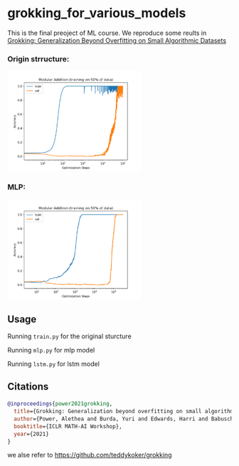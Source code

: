 # grokking_for_various_models

This is the final preoject of ML course. We reproduce some reults in 
[Grokking: Generalization Beyond Overfitting on Small
Algorithmic
Datasets](https://mathai-iclr.github.io/papers/papers/MATHAI_29_paper.pdf)

### Origin strructure: 

<img src="figures/decoder_acc.png" width=300px>

### MLP: 

<img src="figures/mlp_acc_8_32.png" width=300px>

## Usage

Running `train.py` for the original sturcture 

Running `mlp.py` for mlp model

Running `lstm.py` for lstm model

## Citations

```bibtex
@inproceedings{power2021grokking,
  title={Grokking: Generalization beyond overfitting on small algorithmic datasets},
  author={Power, Alethea and Burda, Yuri and Edwards, Harri and Babuschkin, Igor and Misra, Vedant},
  booktitle={ICLR MATH-AI Workshop},
  year={2021}
}
```
we alse refer to https://github.com/teddykoker/grokking